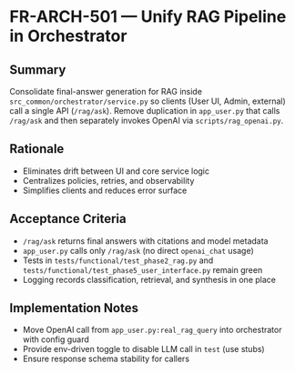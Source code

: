 # FR-ARCH-501 — Unify RAG Pipeline in Orchestrator

## Summary
Consolidate final-answer generation for RAG inside `src_common/orchestrator/service.py` so clients (User UI, Admin, external) call a single API (`/rag/ask`). Remove duplication in `app_user.py` that calls `/rag/ask` and then separately invokes OpenAI via `scripts/rag_openai.py`.

## Rationale
- Eliminates drift between UI and core service logic
- Centralizes policies, retries, and observability
- Simplifies clients and reduces error surface

## Acceptance Criteria
- `/rag/ask` returns final answers with citations and model metadata
- `app_user.py` calls only `/rag/ask` (no direct `openai_chat` usage)
- Tests in `tests/functional/test_phase2_rag.py` and `tests/functional/test_phase5_user_interface.py` remain green
- Logging records classification, retrieval, and synthesis in one place

## Implementation Notes
- Move OpenAI call from `app_user.py:real_rag_query` into orchestrator with config guard
- Provide env-driven toggle to disable LLM call in `test` (use stubs)
- Ensure response schema stability for callers

